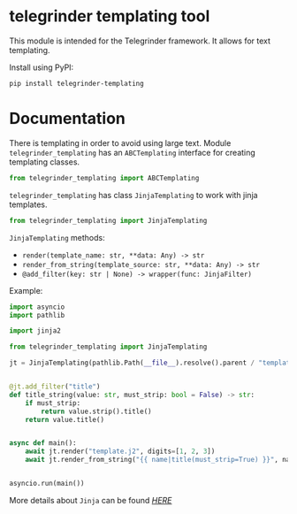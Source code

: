 # telegrinder templating tool

This module is intended for the Telegrinder framework. It allows for text templating.

Install using PyPI:

```
pip install telegrinder-templating
```


# Documentation

There is templating in order to avoid using large text. Module `telegrinder_templating` has an `ABCTemplating` interface for creating templating classes.

```python
from telegrinder_templating import ABCTemplating
```

`telegrinder_templating` has class `JinjaTemplating` to work with jinja templates.

```python
from telegrinder_templating import JinjaTemplating
```

`JinjaTemplating` methods:
* `render(template_name: str, **data: Any) -> str`
* `render_from_string(template_source: str, **data: Any) -> str`
* `@add_filter(key: str | None) -> wrapper(func: JinjaFilter)`


Example:
```python
import asyncio
import pathlib

import jinja2

from telegrinder_templating import JinjaTemplating

jt = JinjaTemplating(pathlib.Path(__file__).resolve().parent / "templates")


@jt.add_filter("title")
def title_string(value: str, must_strip: bool = False) -> str:
    if must_strip:
        return value.strip().title()
    return value.title()


async def main():
    await jt.render("template.j2", digits=[1, 2, 3])
    await jt.render_from_string("{{ name|title(must_strip=True) }}", name="  alex")


asyncio.run(main())
```

More details about `Jinja` can be found [*HERE*](https://jinja.palletsprojects.com/en)
